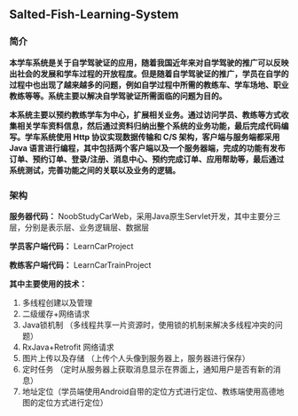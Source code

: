 ## Salted-Fish-Learning-System

### 简介

**本学车系统是关于自学驾驶证的应用，随着我国近年来对自学驾驶的推广可以反映出社会的发展和学车过程的开放程度。但是随着自学驾驶证的推广，学员在自学的过程中也出现了越来越多的问题，例如自学过程中所需的教练车、学车场地、职业教练等等。系统主要以解决自学驾驶证所需面临的问题为目的。**

**本系统主要以预约教练学车为中心，扩展相关业务。通过访问学员、教练等方式收集相关学车资料信息，然后通过资料归纳出整个系统的业务功能，最后完成代码编写。学车系统使用 Http 协议实现数据传输和 C/S 架构，客户端与服务端都采用 Java 语言进行编程，其中包括两个客户端以及一个服务器端，完成的功能有发布订单、预约订单、登录/注册、消息中心、预约完成订单、应用帮助等，最后通过系统测试，完善功能之间的关联以及业务的逻辑。**


### 架构

**服务器代码：** NoobStudyCarWeb，采用Java原生Servlet开发，其中主要分三层，分别是表示层、业务逻辑层、数据层

**学员客户端代码：** LearnCarProject

**教练客户端代码：** LearnCarTrainProject

**其中主要使用的技术：**

1. 多线程创建以及管理
2. 二级缓存+网络请求
3. Java锁机制 （多线程共享一片资源时，使用锁的机制来解决多线程冲突的问题）
4. RxJava+Retrofit 网络请求
5. 图片上传以及存储 （上传个人头像到服务器上，服务器进行保存）
6. 定时任务 （定时从服务器上获取消息显示在界面上，通知用户是否有新的消息）
7. 地址定位（学员端使用Android自带的定位方式进行定位、教练端使用高德地图的定位方式进行定位）
